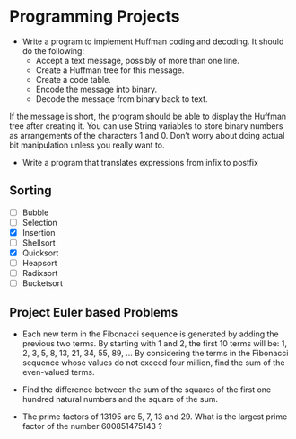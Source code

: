 # Programming Projects

- Write a program to implement Huffman coding and decoding. It should do the following:
   - Accept a text message, possibly of more than one line.
   - Create a Huffman tree for this message.
   - Create a code table.
   - Encode the message into binary.
   - Decode the message from binary back to text.

 If the message is short, the program should be able to display the Huffman tree after creating it.
You can use String variables to store binary numbers as arrangements of the characters 1 and 0.
Don’t worry about doing actual bit manipulation unless you really want to.

- Write a program that translates expressions from infix to postfix
## Sorting
- [ ] Bubble
- [ ] Selection
- [x] Insertion
- [ ] Shellsort
- [x] Quicksort
- [ ] Heapsort
- [ ] Radixsort
- [ ] Bucketsort

## Project Euler based Problems
- Each new term in the Fibonacci sequence is generated by adding the previous two terms. By starting with 1 and 2, the first 10 terms will be: 1, 2, 3, 5, 8, 13, 21, 34, 55, 89, ... By considering the terms in the Fibonacci sequence whose values do not exceed four million, find the sum of the even-valued terms.

- Find the difference between the sum of the squares of the first one hundred natural numbers and the square of the sum.

- The prime factors of 13195 are 5, 7, 13 and 29. What is the largest prime factor of the number 600851475143 ?
